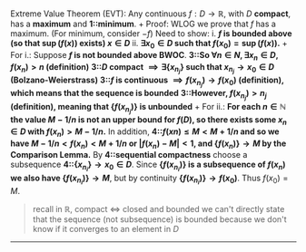 Extreme Value Theorem (EVT):
Any continuous $f:D \rightarrow \mathbb{R}$, with $D$ **compact**, has a **maximum** and **1::minimum**.
+
Proof: 
WLOG we prove that $f$ has a maximum. (For minimum, consider $-f$) 
Need to show:
i. **$f$ is bounded above (so that $\sup(f(x))$ exists) $x \in D$**
ii. **$\exists x_0 \in D$ such that $f(x_0) = \sup(f(x))$.**
+
For i.: 
Suppose **$f$ is not bounded above BWOC**.
**3::So $\forall n\in N,\exists x_{n}\in D,f(x_{n})>n$ (definition)**
**3::$D$ compact $\implies \exists \{x_{n_j}\}$ such that $x_{n_j} \rightarrow x_0 \in D$ (Bolzano-Weierstrass)**
**3::$f$ is continuous $\implies f(x_{n_j}) \rightarrow f(x_0)$ (definition), which means that the sequence is bounded**
**3::However, $f(x_{n_j})>n_j$ (definition), meaning that $\{f(x_{n_j})\}$ is unbounded**
+
For ii.: 
**For each $n ∈ \mathbb{N}$ the value $M − 1/n$ is not an upper bound for $f(D)$, so there exists some $x_n ∈ D$ with $f(x_n) > M − 1/n$.**
In addition, **4::$f(xn) ≤ M < M + 1/n$ and so we have $M − 1/n < f(x_n) < M + 1/n$ or $|f(x_n) − M| < 1$, and $\{f(x_n)\} \rightarrow M$ by the Comparison Lemma.**
By **4::sequential compactness** choose a subsequence **4::$\{x_{n_i}\} \rightarrow x_0 ∈ D$**. 
Since **$\{f(x_{n_i})\}$ is a subsequence of ${f(x_n)}$ we also have $\{f(x_{n_i})\} \rightarrow M$**, but by continuity **$\{f(x_{n_i})\} \rightarrow f(x_0)$**.
Thus $f(x_0) = M$.
> recall in $\mathbb{R}$, compact $\iff$ closed and bounded
> we can't directly state that the sequence (not subsequence) is bounded because we don't know if it converges to an element in $D$

***
